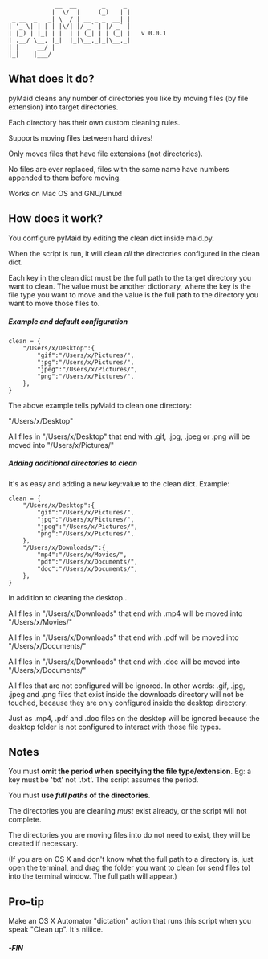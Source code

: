 ```
             __  __       _     _
            |  \/  |     (_)   | |
 _ __  _   _| \  / | __ _ _  __| |
| '_ \| | | | |\/| |/ _` | |/ _` |
| |_) | |_| | |  | | (_| | | (_| |   v 0.0.1
| .__/ \__, |_|  |_|\__,_|_|\__,_|   
| |     __/ |
|_|    |___/

```


## What does it do?


pyMaid cleans any number of directories you like by moving files (by file extension) into target directories.

Each directory has their own custom cleaning rules.

Supports moving files between hard drives!

Only moves files that have file extensions (not directories).

No files are ever replaced, files with the same name have numbers appended to them before moving.

Works on Mac OS and GNU/Linux!


## How does it work?

You configure pyMaid by editing the clean dict inside maid.py.

When the script is run, it will clean *all* the directories configured in the clean dict.

Each key in the clean dict must be the full path to the target directory you want to clean. The value must be another dictionary, where the key is the file type you want to move and the value is the full path to the directory you want to move those files to.


##### Example and default configuration


```
clean = {
    "/Users/x/Desktop":{
        "gif":"/Users/x/Pictures/",
        "jpg":"/Users/x/Pictures/",
        "jpeg":"/Users/x/Pictures/",
        "png":"/Users/x/Pictures/",
    },
}
```


The above example tells pyMaid to clean one directory:

"/Users/x/Desktop"

All files in "/Users/x/Desktop" that end with .gif, .jpg, .jpeg or .png will be moved into "/Users/x/Pictures/"


##### Adding additional directories to clean

It's as easy and adding a new key:value to the clean dict.  Example:

```
clean = {
    "/Users/x/Desktop":{
        "gif":"/Users/x/Pictures/",
        "jpg":"/Users/x/Pictures/",
        "jpeg":"/Users/x/Pictures/",
        "png":"/Users/x/Pictures/",
    },
    "/Users/x/Downloads/":{
        "mp4":"/Users/x/Movies/",
        "pdf":"/Users/x/Documents/",
        "doc":"/Users/x/Documents/",
    },
}
```

In addition to cleaning the desktop..

All files in "/Users/x/Downloads" that end with .mp4 will be moved into "/Users/x/Movies/" 

All files in "/Users/x/Downloads" that end with .pdf will be moved into "/Users/x/Documents/"

All files in "/Users/x/Downloads" that end with .doc will be moved into "/Users/x/Documents/"

All files that are not configured will be ignored. In other words: .gif, .jpg, .jpeg and .png files that exist inside the downloads directory will not be touched, because they are only configured inside the desktop directory. 

Just as .mp4, .pdf and .doc files on the desktop will be ignored because the desktop folder is not configured to interact with those file types.


## Notes 


You must **omit the period when specifying the file type/extension**.  Eg: a key must be 'txt'  not '.txt'.  The script assumes
the period.

You must **use *full paths* of the directories**.  

The directories you are cleaning *must* exist already, or the script will not complete.

The directories you are moving files into do not need to exist, they will be created if necessary.

(If you are on OS X and don't know what the full path to a directory is, just open
the terminal, and drag the folder you want to clean (or send files to) into the terminal window. The full path will appear.)



## Pro-tip

Make an OS X Automator "dictation" action that runs this script when you speak "Clean up".  It's niiiice.


##### -FIN
